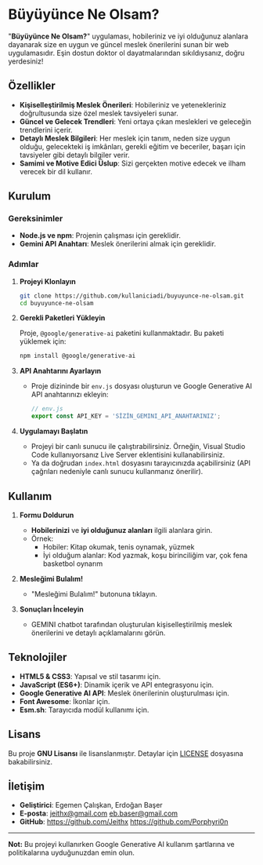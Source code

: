# Büyüyünce Ne Olsam?

"**Büyüyünce Ne Olsam?**" uygulaması, hobileriniz ve iyi olduğunuz alanlara dayanarak size en uygun ve güncel meslek önerilerini sunan bir web uygulamasıdır. Eşin dostun doktor ol dayatmalarından sıkıldıysanız, doğru yerdesiniz!

## Özellikler

- **Kişiselleştirilmiş Meslek Önerileri**: Hobileriniz ve yetenekleriniz doğrultusunda size özel meslek tavsiyeleri sunar.
- **Güncel ve Gelecek Trendleri**: Yeni ortaya çıkan meslekleri ve geleceğin trendlerini içerir.
- **Detaylı Meslek Bilgileri**: Her meslek için tanım, neden size uygun olduğu, gelecekteki iş imkânları, gerekli eğitim ve beceriler, başarı için tavsiyeler gibi detaylı bilgiler verir.
- **Samimi ve Motive Edici Üslup**: Sizi gerçekten motive edecek ve ilham verecek bir dil kullanır.

## Kurulum

### Gereksinimler

- **Node.js ve npm**: Projenin çalışması için gereklidir.
- **Gemini API Anahtarı**: Meslek önerilerini almak için gereklidir.

### Adımlar

1. **Projeyi Klonlayın**

   ```bash
   git clone https://github.com/kullaniciadi/buyuyunce-ne-olsam.git
   cd buyuyunce-ne-olsam
   ```

2. **Gerekli Paketleri Yükleyin**

   Proje, `@google/generative-ai` paketini kullanmaktadır. Bu paketi yüklemek için:

   ```bash
   npm install @google/generative-ai
   ```

3. **API Anahtarını Ayarlayın**

   - Proje dizininde bir `env.js` dosyası oluşturun ve Google Generative AI API anahtarınızı ekleyin:

     ```javascript
     // env.js
     export const API_KEY = 'SİZİN_GEMINI_API_ANAHTARINIZ';
     ```

4. **Uygulamayı Başlatın**

   - Projeyi bir canlı sunucu ile çalıştırabilirsiniz. Örneğin, Visual Studio Code kullanıyorsanız Live Server eklentisini kullanabilirsiniz.
   - Ya da doğrudan `index.html` dosyasını tarayıcınızda açabilirsiniz (API çağrıları nedeniyle canlı sunucu kullanmanız önerilir).

## Kullanım

1. **Formu Doldurun**

   - **Hobilerinizi** ve **iyi olduğunuz alanları** ilgili alanlara girin.
   - Örnek:
     - Hobiler: Kitap okumak, tenis oynamak, yüzmek
     - İyi olduğum alanlar: Kod yazmak, koşu birinciliğim var, çok fena basketbol oynarım

2. **Mesleğimi Bulalım!**

   - "Mesleğimi Bulalım!" butonuna tıklayın.

3. **Sonuçları İnceleyin**

   - GEMINI chatbot tarafından oluşturulan kişiselleştirilmiş meslek önerilerini ve detaylı açıklamalarını görün.

## Teknolojiler

- **HTML5 & CSS3**: Yapısal ve stil tasarımı için.
- **JavaScript (ES6+)**: Dinamik içerik ve API entegrasyonu için.
- **Google Generative AI API**: Meslek önerilerinin oluşturulması için.
- **Font Awesome**: İkonlar için.
- **Esm.sh**: Tarayıcıda modül kullanımı için.


## Lisans

Bu proje **GNU Lisansı** ile lisanslanmıştır. Detaylar için [LICENSE](LICENSE) dosyasına bakabilirsiniz.

## İletişim

- **Geliştirici**: Egemen Çalışkan, Erdoğan Başer
- **E-posta**: jeithx@gmail.com eb.baser@gmail.com
- **GitHub**: https://github.com/Jeithx https://github.com/Porphyri0n

---

**Not:** Bu projeyi kullanırken Google Generative AI kullanım şartlarına ve politikalarına uyduğunuzdan emin olun.
